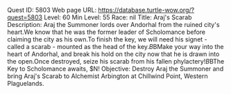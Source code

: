 Quest ID: 5803
Web page URL: https://database.turtle-wow.org/?quest=5803
Level: 60
Min Level: 55
Race: nil
Title: Araj's Scarab
Description: Araj the Summoner lords over Andorhal from the ruined city's heart.We know that he was the former leader of Scholomance before claiming the city as his own.To finish the key, we will need his signet - called a scarab - mounted as the head of the key.$B$BMake your way into the heart of Andorhal, and break his hold on the city now that he is drawn into the open.Once destroyed, seize his scarab from his fallen phylactery!$B$BThe Key to Scholomance awaits, $N!
Objective: Destroy Araj the Summoner and bring Araj's Scarab to Alchemist Arbington at Chillwind Point, Western Plaguelands.
